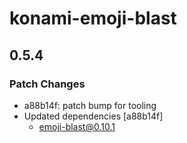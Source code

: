 # konami-emoji-blast

## 0.5.4

### Patch Changes

- a88b14f: patch bump for tooling
- Updated dependencies [a88b14f]
  - emoji-blast@0.10.1
